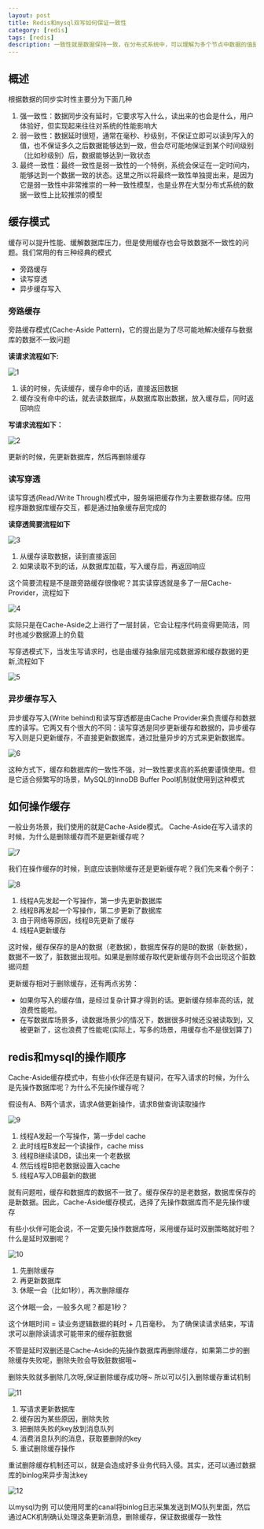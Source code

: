 ```yaml
---
layout: post
title: Redis和mysql双写如何保证一致性
category: [redis]
tags: [redis]
description: 一致性就是数据保持一致，在分布式系统中，可以理解为多个节点中数据的值是一致的
---
```


## 概述

根据数据的同步实时性主要分为下面几种

1. 强一致性：数据同步没有延时，它要求写入什么，读出来的也会是什么，用户体验好，但实现起来往往对系统的性能影响大
2. 弱一致性：数据延时很短，通常在毫秒、秒级别，不保证立即可以读到写入的值，也不保证多久之后数据能够达到一致，但会尽可能地保证到某个时间级别（比如秒级别）后，数据能够达到一致状态
3. 最终一致性：最终一致性是弱一致性的一个特例，系统会保证在一定时间内，能够达到一个数据一致的状态。这里之所以将最终一致性单独提出来，是因为它是弱一致性中非常推崇的一种一致性模型，也是业界在大型分布式系统的数据一致性上比较推崇的模型

## 缓存模式

缓存可以提升性能、缓解数据库压力，但是使用缓存也会导致数据不一致性的问题。我们常用的有三种经典的模式

- 旁路缓存
- 读写穿透
- 异步缓存写入

### 旁路缓存

旁路缓存模式(Cache-Aside Pattern)，它的提出是为了尽可能地解决缓存与数据库的数据不一致问题

**读请求流程如下:**

![1](/images/redis_mysql/1.jpg)

1. 读的时候，先读缓存，缓存命中的话，直接返回数据
2. 缓存没有命中的话，就去读数据库，从数据库取出数据，放入缓存后，同时返回响应

**写请求流程如下：**

![2](/images/redis_mysql/2.jpg)

更新的时候，先更新数据库，然后再删除缓存

### 读写穿透

读写穿透(Read/Write Through)模式中，服务端把缓存作为主要数据存储。应用程序跟数据库缓存交互，都是通过抽象缓存层完成的

**读穿透简要流程如下**

![3](/images/redis_mysql/3.jpg)

1. 从缓存读取数据，读到直接返回
2. 如果读取不到的话，从数据库加载，写入缓存后，再返回响应

这个简要流程是不是跟旁路缓存很像呢？其实读穿透就是多了一层Cache-Provider，流程如下

![4](/images/redis_mysql/4.jpg)

实际只是在Cache-Aside之上进行了一层封装，它会让程序代码变得更简洁，同时也减少数据源上的负载

写穿透模式下，当发生写请求时，也是由缓存抽象层完成数据源和缓存数据的更新,流程如下

![5](/images/redis_mysql/5.jpg)

### 异步缓存写入

异步缓存写入(Write behind)和读写穿透都是由Cache Provider来负责缓存和数据库的读写。它两又有个很大的不同：读写穿透是同步更新缓存和数据的，异步缓存写入则是只更新缓存，不直接更新数据库，通过批量异步的方式来更新数据库。

![6](/images/redis_mysql/6.jpg)

这种方式下，缓存和数据库的一致性不强，对一致性要求高的系统要谨慎使用。但是它适合频繁写的场景，MySQL的InnoDB Buffer Pool机制就使用到这种模式

## 如何操作缓存

一般业务场景，我们使用的就是Cache-Aside模式。 Cache-Aside在写入请求的时候，为什么是删除缓存而不是更新缓存呢？

![7](/images/redis_mysql/7.jpg)

我们在操作缓存的时候，到底应该删除缓存还是更新缓存呢？我们先来看个例子：

![8](/images/redis_mysql/8.jpg)

1. 线程A先发起一个写操作，第一步先更新数据库
2. 线程B再发起一个写操作，第二步更新了数据库
3. 由于网络等原因，线程B先更新了缓存
4. 线程A更新缓存

这时候，缓存保存的是A的数据（老数据），数据库保存的是B的数据（新数据），数据不一致了，脏数据出现啦。如果是删除缓存取代更新缓存则不会出现这个脏数据问题

更新缓存相对于删除缓存，还有两点劣势：
- 如果你写入的缓存值，是经过复杂计算才得到的话。更新缓存频率高的话，就浪费性能啦。
- 在写数据库场景多，读数据场景少的情况下，数据很多时候还没被读取到，又被更新了，这也浪费了性能呢(实际上，写多的场景，用缓存也不是很划算了)

## redis和mysql的操作顺序

Cache-Aside缓存模式中，有些小伙伴还是有疑问，在写入请求的时候，为什么是先操作数据库呢？为什么不先操作缓存呢？

假设有A、B两个请求，请求A做更新操作，请求B做查询读取操作

![9](/images/redis_mysql/9.jpg)

1. 线程A发起一个写操作，第一步del cache
2. 此时线程B发起一个读操作，cache miss
3. 线程B继续读DB，读出来一个老数据
4. 然后线程B把老数据设置入cache
5. 线程A写入DB最新的数据

就有问题啦，缓存和数据库的数据不一致了。缓存保存的是老数据，数据库保存的是新数据。因此，Cache-Aside缓存模式，选择了先操作数据库而不是先操作缓存

有些小伙伴可能会说，不一定要先操作数据库呀，采用缓存延时双删策略就好啦？什么是延时双删呢？

![10](/images/redis_mysql/10.jpg)

1. 先删除缓存
2. 再更新数据库
3. 休眠一会（比如1秒），再次删除缓存

这个休眠一会，一般多久呢？都是1秒？

这个休眠时间 =  读业务逻辑数据的耗时 + 几百毫秒。 为了确保读请求结束，写请求可以删除读请求可能带来的缓存脏数据

不管是延时双删还是Cache-Aside的先操作数据库再删除缓存，如果第二步的删除缓存失败呢，删除失败会导致脏数据哦~

删除失败就多删除几次呀,保证删除缓存成功呀~ 所以可以引入删除缓存重试机制

![11](/images/redis_mysql/11.jpg)

1. 写请求更新数据库
2. 缓存因为某些原因，删除失败
3. 把删除失败的key放到消息队列
4. 消费消息队列的消息，获取要删除的key
5. 重试删除缓存操作

重试删除缓存机制还可以，就是会造成好多业务代码入侵。其实，还可以通过数据库的binlog来异步淘汰key

![12](/images/redis_mysql/12.jpg)

以mysql为例 可以使用阿里的canal将binlog日志采集发送到MQ队列里面，然后通过ACK机制确认处理这条更新消息，删除缓存，保证数据缓存一致性





















